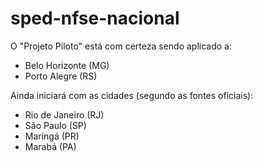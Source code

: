 # sped-nfse-nacional

O "Projeto Piloto" está com certeza sendo aplicado a:

- Belo Horizonte (MG)
- Porto Alegre (RS) 

Ainda iniciará com as cidades (segundo as fontes oficiais):  

- Rio de Janeiro (RJ)
- São Paulo (SP)
- Maringá (PR) 
- Marabá (PA)
